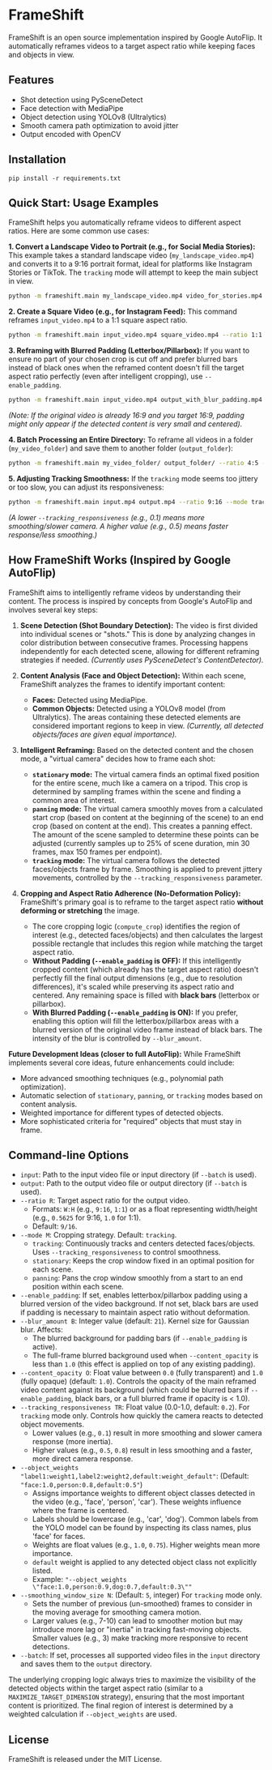 # FrameShift

FrameShift is an open source implementation inspired by Google AutoFlip. It automatically reframes
videos to a target aspect ratio while keeping faces and objects in view.

## Features

- Shot detection using PySceneDetect
- Face detection with MediaPipe
- Object detection using YOLOv8 (Ultralytics)
- Smooth camera path optimization to avoid jitter
- Output encoded with OpenCV

## Installation

```
pip install -r requirements.txt
```

## Quick Start: Usage Examples

FrameShift helps you automatically reframe videos to different aspect ratios. Here are some common use cases:

**1. Convert a Landscape Video to Portrait (e.g., for Social Media Stories):**
   This example takes a standard landscape video (`my_landscape_video.mp4`) and converts it to a 9:16 portrait format, ideal for platforms like Instagram Stories or TikTok. The `tracking` mode will attempt to keep the main subject in view.

   ```bash
   python -m frameshift.main my_landscape_video.mp4 video_for_stories.mp4 --ratio 9:16 --mode tracking
   ```

**2. Create a Square Video (e.g., for Instagram Feed):**
   This command reframes `input_video.mp4` to a 1:1 square aspect ratio.

   ```bash
   python -m frameshift.main input_video.mp4 square_video.mp4 --ratio 1:1 --mode tracking
   ```

**3. Reframing with Blurred Padding (Letterbox/Pillarbox):**
   If you want to ensure no part of your chosen crop is cut off and prefer blurred bars instead of black ones when the reframed content doesn't fill the target aspect ratio perfectly (even after intelligent cropping), use `--enable_padding`.

   ```bash
   python -m frameshift.main input_video.mp4 output_with_blur_padding.mp4 --ratio 16:9 --mode stationary --enable_padding --blur_amount 35
   ```
   *(Note: If the original video is already 16:9 and you target 16:9, padding might only appear if the detected content is very small and centered).*

**4. Batch Processing an Entire Directory:**
   To reframe all videos in a folder (`my_video_folder`) and save them to another folder (`output_folder`):

   ```bash
   python -m frameshift.main my_video_folder/ output_folder/ --ratio 4:5 --mode panning --batch
   ```

**5. Adjusting Tracking Smoothness:**
   If the `tracking` mode seems too jittery or too slow, you can adjust its responsiveness:

   ```bash
   python -m frameshift.main input.mp4 output.mp4 --ratio 9:16 --mode tracking --tracking_responsiveness 0.1
   ```
   *(A lower `--tracking_responsiveness` (e.g., 0.1) means more smoothing/slower camera. A higher value (e.g., 0.5) means faster response/less smoothing.)*


## How FrameShift Works (Inspired by Google AutoFlip)

FrameShift aims to intelligently reframe videos by understanding their content. The process is inspired by concepts from Google's AutoFlip and involves several key steps:

1.  **Scene Detection (Shot Boundary Detection):**
    The video is first divided into individual scenes or "shots." This is done by analyzing changes in color distribution between consecutive frames. Processing happens independently for each detected scene, allowing for different reframing strategies if needed. *(Currently uses PySceneDetect's ContentDetector).*

2.  **Content Analysis (Face and Object Detection):**
    Within each scene, FrameShift analyzes the frames to identify important content:
    *   **Faces:** Detected using MediaPipe.
    *   **Common Objects:** Detected using a YOLOv8 model (from Ultralytics).
    The areas containing these detected elements are considered important regions to keep in view. *(Currently, all detected objects/faces are given equal importance).*

3.  **Intelligent Reframing:**
    Based on the detected content and the chosen mode, a "virtual camera" decides how to frame each shot:
    *   **`stationary` mode:** The virtual camera finds an optimal fixed position for the entire scene, much like a camera on a tripod. This crop is determined by sampling frames within the scene and finding a common area of interest.
    *   **`panning` mode:** The virtual camera smoothly moves from a calculated start crop (based on content at the beginning of the scene) to an end crop (based on content at the end). This creates a panning effect. The amount of the scene sampled to determine these points can be adjusted (currently samples up to 25% of scene duration, min 30 frames, max 150 frames per endpoint).
    *   **`tracking` mode:** The virtual camera follows the detected faces/objects frame by frame. Smoothing is applied to prevent jittery movements, controlled by the `--tracking_responsiveness` parameter.

4.  **Cropping and Aspect Ratio Adherence (No-Deformation Policy):**
    FrameShift's primary goal is to reframe to the target aspect ratio **without deforming or stretching** the image.
    *   The core cropping logic (`compute_crop`) identifies the region of interest (e.g., detected faces/objects) and then calculates the largest possible rectangle that includes this region while matching the target aspect ratio.
    *   **Without Padding (`--enable_padding` is OFF):** If this intelligently cropped content (which already has the target aspect ratio) doesn't perfectly fill the final output dimensions (e.g., due to resolution differences), it's scaled while preserving its aspect ratio and centered. Any remaining space is filled with **black bars** (letterbox or pillarbox).
    *   **With Blurred Padding (`--enable_padding` is ON):** If you prefer, enabling this option will fill the letterbox/pillarbox areas with a blurred version of the original video frame instead of black bars. The intensity of the blur is controlled by `--blur_amount`.

**Future Development Ideas (closer to full AutoFlip):**
While FrameShift implements several core ideas, future enhancements could include:
*   More advanced smoothing techniques (e.g., polynomial path optimization).
*   Automatic selection of `stationary`, `panning`, or `tracking` modes based on content analysis.
*   Weighted importance for different types of detected objects.
*   More sophisticated criteria for "required" objects that must stay in frame.

## Command-line Options

*   `input`: Path to the input video file or input directory (if `--batch` is used).
*   `output`: Path to the output video file or output directory (if `--batch` is used).
*   `--ratio R`: Target aspect ratio for the output video.
    *   Formats: `W:H` (e.g., `9:16`, `1:1`) or as a float representing width/height (e.g., `0.5625` for 9:16, `1.0` for 1:1).
    *   Default: `9/16`.
*   `--mode M`: Cropping strategy. Default: `tracking`.
    *   `tracking`: Continuously tracks and centers detected faces/objects. Uses `--tracking_responsiveness` to control smoothness.
    *   `stationary`: Keeps the crop window fixed in an optimal position for each scene.
    *   `panning`: Pans the crop window smoothly from a start to an end position within each scene.
*   `--enable_padding`: If set, enables letterbox/pillarbox padding using a blurred version of the video background. If not set, black bars are used if padding is necessary to maintain aspect ratio without deformation.
*   `--blur_amount B`: Integer value (default: `21`). Kernel size for Gaussian blur. Affects:
    *   The blurred background for padding bars (if `--enable_padding` is active).
    *   The full-frame blurred background used when `--content_opacity` is less than `1.0` (this effect is applied on top of any existing padding).
*   `--content_opacity O`: Float value between `0.0` (fully transparent) and `1.0` (fully opaque) (default: `1.0`). Controls the opacity of the main reframed video content against its background (which could be blurred bars if `--enable_padding`, black bars, or a full blurred frame if opacity is < 1.0).
*   `--tracking_responsiveness TR`: Float value (0.0-1.0, default: `0.2`). For `tracking` mode only. Controls how quickly the camera reacts to detected object movements.
    *   Lower values (e.g., `0.1`) result in more smoothing and slower camera response (more inertia).
    *   Higher values (e.g., `0.5`, `0.8`) result in less smoothing and a faster, more direct camera response.
*   `--object_weights "label1:weight1,label2:weight2,default:weight_default"`: (Default: `"face:1.0,person:0.8,default:0.5"`)
    *   Assigns importance weights to different object classes detected in the video (e.g., 'face', 'person', 'car'). These weights influence where the frame is centered.
    *   Labels should be lowercase (e.g., 'car', 'dog'). Common labels from the YOLO model can be found by inspecting its class names, plus 'face' for faces.
    *   Weights are float values (e.g., `1.0`, `0.75`). Higher weights mean more importance.
    *   `default` weight is applied to any detected object class not explicitly listed.
    *   Example: `"--object_weights \"face:1.0,person:0.9,dog:0.7,default:0.3\""`
*   `--smoothing_window_size N`: (Default: `5`, integer) For `tracking` mode only.
    *   Sets the number of previous (un-smoothed) frames to consider in the moving average for smoothing camera motion.
    *   Larger values (e.g., 7-10) can lead to smoother motion but may introduce more lag or "inertia" in tracking fast-moving objects. Smaller values (e.g., 3) make tracking more responsive to recent detections.
*   `--batch`: If set, processes all supported video files in the `input` directory and saves them to the `output` directory.

The underlying cropping logic always tries to maximize the visibility of the detected objects within the target aspect ratio (similar to a `MAXIMIZE_TARGET_DIMENSION` strategy), ensuring that the most important content is prioritized. The final region of interest is determined by a weighted calculation if `--object_weights` are used.

## License

FrameShift is released under the MIT License.
